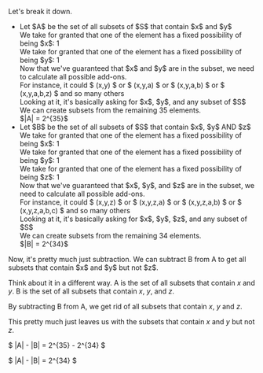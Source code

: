 Let's break it down.

<ul>
<li> Let $A$ be the set of all subsets of $S$ that contain $x$ and $y$ <br/>
We take for granted that one of the element has a fixed possibility of being $x$: 1 <br/>
We take for granted that one of the element has a fixed possibility of being $y$: 1 <br/>
Now that we've guaranteed that $x$ and $y$ are in the subset, we need to calculate all possible add-ons. <br/>
For instance, it could $ (x,y) $ or $ (x,y,a) $ or $ (x,y,a,b) $ or $ (x,y,a,b,z) $ and so many others <br/>
Looking at it, it's basically asking for $x$, $y$, and any subset of $S$<br/>
We can create subsets from the remaining 35 elements. <br/>
$|A| = 2^{35}$
<li> Let $B$ be the set of all subsets of $S$ that contain $x$, $y$ AND $z$ <br/>
We take for granted that one of the element has a fixed possibility of being $x$: 1 <br/>
We take for granted that one of the element has a fixed possibility of being $y$: 1 <br/>
We take for granted that one of the element has a fixed possibility of being $z$: 1 <br/>
Now that we've guaranteed that $x$, $y$, and $z$ are in the subset, we need to calculate all possible add-ons. <br/>
For instance, it could $ (x,y,z) $ or $ (x,y,z,a) $ or $ (x,y,z,a,b) $ or $ (x,y,z,a,b,c) $ and so many others <br/>
Looking at it, it's basically asking for $x$, $y$, $z$, and any subset of $S$<br/>
We can create subsets from the remaining 34 elements. <br/>
$|B| = 2^{34}$
</ul>
Now, it's pretty much just subtraction. We can subtract B from A to get all subsets that contain $x$ and $y$ but not $z$.

Think about it in a different way. A is the set of all subsets that contain $x$ and $y$. B is the set of all subsets that contain $x$, $y$, and $z$.

By subtracting B from A, we get rid of all subsets that contain $x$, $y$ and $z$.

This pretty much just leaves us with the subsets that contain $x$ and $y$ but not $z$.

$ |A| - |B| = 2^{35} - 2^{34} $

$ |A| - |B| = 2^{34} $
